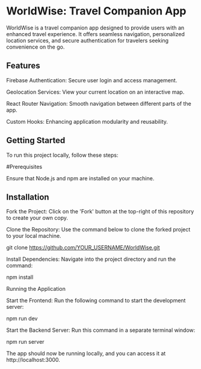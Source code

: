 # WorldWise: Travel Companion App

WorldWise is a travel companion app designed to provide users with an enhanced travel experience. It offers seamless navigation, personalized location services, and secure authentication for travelers seeking convenience on the go.

## Features

Firebase Authentication: Secure user login and access management.

Geolocation Services: View your current location on an interactive map.

React Router Navigation: Smooth navigation between different parts of the app.

Custom Hooks: Enhancing application modularity and reusability.

## Getting Started

To run this project locally, follow these steps:

#Prerequisites

Ensure that Node.js and npm are installed on your machine.

## Installation

Fork the Project: Click on the 'Fork' button at the top-right of this repository to create your own copy.

Clone the Repository: Use the command below to clone the forked project to your local machine.

git clone https://github.com/YOUR_USERNAME/WorldWise.git

Install Dependencies: Navigate into the project directory and run the command:

npm install

Running the Application

Start the Frontend: Run the following command to start the development server:

npm run dev

Start the Backend Server: Run this command in a separate terminal window:

npm run server

The app should now be running locally, and you can access it at http://localhost:3000.
